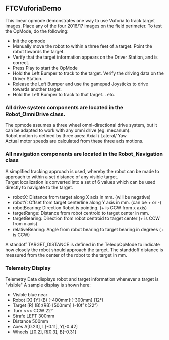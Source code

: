 ## FTCVuforiaDemo

This linear opmode demonstrates one way to use Vuforia to track target images.
Place any of the four 2016/17 images on the field perimeter. 
To test the OpMode, do the following:

- Init the opmode 
- Manually move the robot to within a three feet of a target.  Point the robot towards the target.
- Verify that the target information appears on the Driver Station, and is correct.
- Press Play to start the OpMode
- Hold the Left Bumper to track to the target.  Verify the driving data on the Driver Station.
- Release the Left Bumper and use the gamepad Joysticks to drive towards another target.
- Hold the Left Bumper to track to that target... etc.

 
### All drive system components are located in the Robot_OmniDrive class.

The opmode assumes a three wheel omni-directional drive system, but it can be adapted to work with any omni drive (eg: mecanum).  
Robot motion is defined by three axes: Axial / Lateral/ Yaw.  
Actual motor speeds are calculated from these three axis motions.

### All navigation components are located in the Robot_Navigation class
 
A simplified tracking approach is used, whereby the robot can be made to approach to within a set distance of any visible target.  
Target localization is converted into a set of 6 values which can be used directly to navigate to the target.
  
- robotX: Distance from target along X axis in mm. (will be negative)
- robotY: Offset from target centerline along Y axis in mm. (can be + or -)
- robotBearing: Direction Robot is pointing. (+ is CCW from x axis)
- targetRange: Distance from robot centroid to target center in mm.
- targetBearing: Direction from robot centroid to target center (+ is CCW from x axis)
- relativeBearing: Angle from robot bearing to target bearing in degrees (+ is CCW)

A standoff TARGET_DISTANCE is defined in the TeleopOpMode to indicate how closely the robot should approach the target. 
The standdoff distance is measured from the center of the robot to the target in mm.

### Telemetry Display

Telemetry Data displays robot and target information whenever a target is "visible"
A sample display is shown here:

- Visible     blue near
- Robot       [X]:[Y] (B) [-400mm]:[-300mm] (12°)
- Target      [R] (B):(RB) [500mm] (-10f°):(22°)
- Turn      <<< CCW 22°
- Strafe    LEFT 300mm
- Distance  500mm
- Axes        A[0.23], L[-0.11], Y[-0.42]
- Wheels      L[0.2], R[0.3], B[-0.31]

 
 




